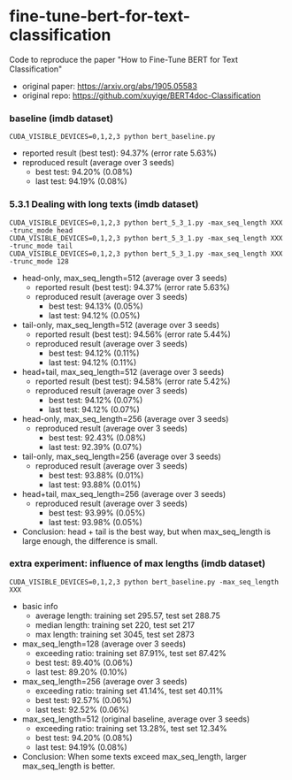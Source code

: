 # fine-tune-bert-for-text-classification
Code to reproduce the paper "How to Fine-Tune BERT for Text Classification"

- original paper: https://arxiv.org/abs/1905.05583
- original repo: https://github.com/xuyige/BERT4doc-Classification

### baseline (imdb dataset)

```
CUDA_VISIBLE_DEVICES=0,1,2,3 python bert_baseline.py
```

- reported result (best test): 94.37% (error rate 5.63%)
- reproduced result (average over 3 seeds)
  - best test: 94.20% (0.08%)
  - last test: 94.19% (0.08%)

### 5.3.1 Dealing with long texts (imdb dataset)

```
CUDA_VISIBLE_DEVICES=0,1,2,3 python bert_5_3_1.py -max_seq_length XXX -trunc_mode head
CUDA_VISIBLE_DEVICES=0,1,2,3 python bert_5_3_1.py -max_seq_length XXX -trunc_mode tail
CUDA_VISIBLE_DEVICES=0,1,2,3 python bert_5_3_1.py -max_seq_length XXX -trunc_mode 128
```

- head-only, max_seq_length=512 (average over 3 seeds)
    - reported result (best test): 94.37% (error rate 5.63%)
    - reproduced result (average over 3 seeds)
      - best test: 94.13% (0.05%)
      - last test: 94.12% (0.05%)
- tail-only, max_seq_length=512 (average over 3 seeds)
    - reported result (best test): 94.56% (error rate 5.44%)
    - reproduced result (average over 3 seeds)
      - best test: 94.12% (0.11%)
      - last test: 94.12% (0.11%)
- head+tail, max_seq_length=512 (average over 3 seeds)
    - reported result (best test): 94.58% (error rate 5.42%)
    - reproduced result (average over 3 seeds)
      - best test: 94.12% (0.07%)
      - last test: 94.12% (0.07%)
- head-only, max_seq_length=256 (average over 3 seeds)
    - reproduced result (average over 3 seeds)
      - best test: 92.43% (0.08%)
      - last test: 92.39% (0.07%)
- tail-only, max_seq_length=256 (average over 3 seeds)
    - reproduced result (average over 3 seeds)
      - best test: 93.88% (0.01%)
      - last test: 93.88% (0.01%)
- head+tail, max_seq_length=256 (average over 3 seeds)
    - reproduced result (average over 3 seeds)
      - best test: 93.99% (0.05%)
      - last test: 93.98% (0.05%)
- Conclusion: head + tail is the best way, but when max_seq_length is large enough, the difference is small.

### extra experiment: influence of max lengths (imdb dataset)

```
CUDA_VISIBLE_DEVICES=0,1,2,3 python bert_baseline.py -max_seq_length XXX
```

- basic info
  - average length: training set 295.57, test set 288.75
  - median length: training set 220, test set 217
  - max length: training set 3045, test set 2873
- max_seq_length=128 (average over 3 seeds)
  - exceeding ratio: training set 87.91%, test set 87.42%
  - best test: 89.40% (0.06%)
  - last test: 89.20% (0.10%)
- max_seq_length=256 (average over 3 seeds)
  - exceeding ratio: training set 41.14%, test set 40.11%
  - best test: 92.57% (0.06%)
  - last test: 92.52% (0.06%)
- max_seq_length=512 (original baseline, average over 3 seeds)
  - exceeding ratio: training set 13.28%, test set 12.34%
  - best test: 94.20% (0.08%)
  - last test: 94.19% (0.08%)
- Conclusion: When some texts exceed max_seq_length, larger max_seq_length is better.

